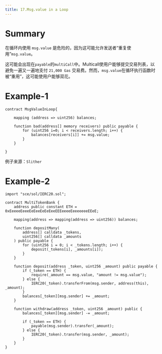 ```yaml
---
title: 17.Msg.value in a Loop
---
```


# Summary
在循环内使用 `msg.value` 是危险的，因为这可能允许发送者“重复使用”`msg.value`。

这可能会出现在`payable`的`multiCall`中。Multicall使用户能够提交交易列表，以避免一遍又一遍地支付 `21,000 Gas` 交易费。然而，`msg.value`在循环执行函数时被“重用”，这可能使用户能够双花。
# Example-1
```solidity
contract MsgValueInLoop{

    mapping (address => uint256) balances;

    function bad(address[] memory receivers) public payable {
        for (uint256 i=0; i < receivers.length; i++) {
            balances[receivers[i]] += msg.value;
        }
    }

}
```
例子来源：`Slither`

# Example-2
```solidity
import "sce/sol/IERC20.sol";

contract MultiTokenBank {
    address public constant ETH = 0xEeeeeEeeeEeEeeEeEeEeeEEEeeeeEeeeeeeeEEeE;

    mapping(address => mapping(address => uint256)) balances;

    function depositMany(
        address[] calldata _tokens,
        uint256[] calldata _amounts
    ) public payable {
        for (uint256 i = 0; i < _tokens.length; i++) {
            deposit(_tokens[i], _amounts[i]);
        }
    }

    function deposit(address _token, uint256 _amount) public payable {
        if (_token == ETH) {
            require(_amount == msg.value, "amount != msg.value");
        } else {
            IERC20(_token).transferFrom(msg.sender, address(this), _amount);
        }
        balances[_token][msg.sender] += _amount;
    }

    function withdraw(address _token, uint256 _amount) public {
        balances[_token][msg.sender] -= _amount;

        if (_token == ETH) {
            payable(msg.sender).transfer(_amount);
        } else {
            IERC20(_token).transfer(msg.sender, _amount);
        }
    }
}
```